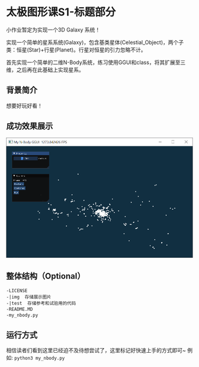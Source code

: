 # 太极图形课S1-标题部分
小作业暂定为实现一个3D Galaxy 系统！

实现一个简单的星系系统(Galaxy)，包含基类星体(Celestial_Object)，两个子类：恒星(Star)+行星(Planet)。行星对恒星的引力忽略不计。

首先实现一个简单的二维N-Body系统，练习使用GGUI和class，将其扩展至三维，之后再在此基础上实现星系。

## 背景简介
想要好玩好看！

## 成功效果展示
![simple 2d N-body demo in 30. Sep. 2021](./img/my_nbody_ggui_show_210930.png)
## 整体结构（Optional）
```
-LICENSE
-|img  存储展示图片
-|test  存储参考和试验用的代码
-README.MD
-my_nbody.py
```

## 运行方式
相信读者们看到这里已经迫不及待想尝试了，这里标记好快速上手的方式即可~
  例如:  `python3 my_nbody.py`
